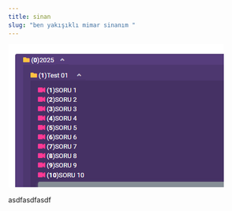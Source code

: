 ```yaml
---
title: sinan
slug: "ben yakışıklı mimar sinanım "
---
```

![asdfasdf](/img/ekran-görüntüsü-2024-10-08-100946.png "asdfasdf")

asdfasdfasdf
